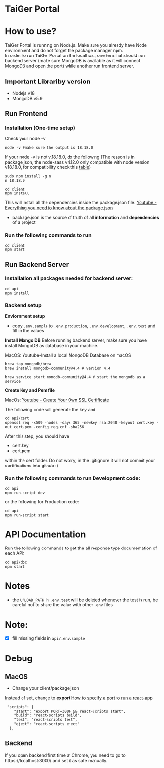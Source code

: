 # TaiGer Portal

# How to use?
TaiGer Portal is running on Node.js. Make sure you already have Node environment and do not forget the package manager npm.\
In order to run TaiGer Portal on the localhost, one terminal should run backend server (make sure MongoDB is available as it will connect MongoDB and open the port) while another run frontend server.

## Important Librariby version
* Nodejs v18
* MongoDB v5.9

## Run Frontend
### Installation (One-time setup)

Check your node -v 
```
node -v #make sure the output is 18.18.0
```
If your node -v is not v.18.18.0, do the following (The reason is in package.json, the node-sass v4.12.0 only compatible with node version v18.18.0, for compatibility check this [table](https://www.npmjs.com/package/node-sass))
```
sudo npm install -g n
n 18.18.0
```

```
cd client
npm install
```
This will install all the dependencies inside the package.json file. [Youtube - Everything you need to know about the package.json](https://www.youtube.com/watch?v=-SaZiADGLHs)
* package.json is the source of truth of all **information** and **dependencies** of a project
### Run the following commands to run
```
cd client
npm start
```
## Run Backend Server
### Installation all packages needed for backend server:
```
cd api
npm install
```
### Backend setup 

**Enviornment setup**
- copy `.env.sample` to `.env.production`, `.env.development`, `.env.test` and fill in the values

**Install Mongo DB**
Before running backend server, make sure you have install MongoDB as database in your machine. 

MacOS: [Youtube-Install a local MongoDB Database on macOS](https://www.youtube.com/watch?v=BwVOIRX3VXk)
```
brew tap mongodb/brew
brew install mongodb-community@4.4 # version 4.4
```
```
brew service start monodb-community@4.4 # start the mongodb as a service
```
**Create Key and Pem file**

MacOs: [Youtube - Create Your Own SSL Certificate](https://www.youtube.com/watch?v=sR4_YISXNZE)

The following code will generate the key and 
```
cd api/cert
openssl req -x509 -nodes -days 365 -newkey rsa:2048 -keyout cert.key -out cert.pem -config req.cnf -sha256
```
After this step, you should have 
* cert.key
* cert.pem 

within the cert folder. Do not worry, in the .gitignore it will not commit your certifications into github :)

### Run the following commands to run Development code:
```
cd api
npm run-script dev
```
or the following for Production code:
```
cd api
npm run-script start
```
# API Documentation
Run the following commands to get the all response type documentation of each API:
```
cd api/doc
npm start
```

# Notes
- the `UPLOAD_PATH` in `.env.test` will be deleted whenever the test is run, be careful not to share the value with other `.env` files

# Note:
- [x] fill missing fields in `api/.env.sample`


# Debug
## MacOS
* Change your client/package.json

Instead of set, change to **export**  [How to specify a port to run a react-app](https://stackoverflow.com/questions/40714583/how-to-specify-a-port-to-run-a-create-react-app-based-project)
```
 "scripts": {
    "start": "export PORT=3006 && react-scripts start",
    "build": "react-scripts build",
    "test": "react-scripts test",
    "eject": "react-scripts eject"
  },
```
## Backend 
If you open backend first time at Chrome, you need to go to https://localhost:3000/ and set it as safe manually.